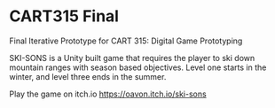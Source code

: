 # CART315 Final
Final Iterative Prototype for CART 315: Digital Game Prototyping

SKI-SONS is a Unity built game that requires the player to ski down mountain ranges with season based objectives. Level one starts in the winter, and level three ends in the summer.

Play the game on itch.io
<a href="https://oavon.itch.io/ski-sons" target="_top">https://oavon.itch.io/ski-sons</a>

